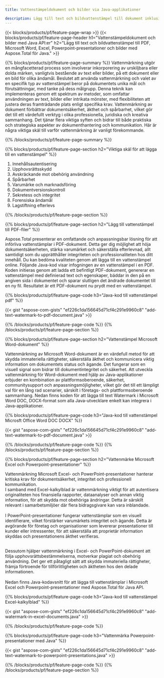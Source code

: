 ```yaml
---
title: Vattenstämpeldokument och bilder via Java-applikationer

description: Lägg till text och bildvattenstämpel till dokument inklusive Microsoft Word, Excel, PowerPoint, PDF och bilder via din Java-applikation. Lägg till gratis text eller bildvattenstämpel online via app.
---
```


{{< blocks/products/pf/feature-page-wrap >}}
{{< blocks/products/pf/feature-page-header h1="Vattenstämpeldokument och bilder med Java API:er" h2="Lägg till text och bildvattenstämpel till PDF, Microsoft Word, Excel, Powerpoint-presentationer och bilder med Aspose.Total för Java." >}}

{{% blocks/products/pf/feature-page-summary %}}
Vattenmärkning utgör en mångfacetterad process som involverar inkorporering av urskiljbara eller dolda märken, vanligtvis bestående av text eller bilder, på ett dokument eller en bild för olika ändamål. Beslutet att använda vattenmärkning och valet av en specifik typ av vattenstämpel beror på dokumentets unika mål och förutsättningar, med tanke på dess målgrupp. Denna teknik kan implementeras genom ett spektrum av metoder, som omfattar användningen av text, bilder eller intrikata mönster, med flexibiliteten att justera deras framträdande plats enligt specifika krav. Vattenmärkning av dokument förbättrar dokumentsäkerhet, äkthet och spårbarhet, vilket gör det till ett värdefullt verktyg i olika professionella, juridiska och kreativa sammanhang. Det tjänar flera viktiga syften och bidrar till både praktiska och strategiska aspekter av dokumenthantering och kommunikation. Här är några viktiga skäl till varför vattenmärkning är vanligt förekommande.

{{% /blocks/products/pf/feature-page-summary  %}}

{{% blocks/products/pf/feature-page-section  h2="Viktiga skäl för att lägga till en vattenstämpel" %}}

1. Innehållsautentisering
1. Upphovsrättsskydd
1. Avskräckande mot obehörig användning
1. Spårbarhet
1. Varumärke och marknadsföring
1. Dokumentversionskontroll
1. Sekretess och integritet
1. Forensiska ändamål
1. Lagstiftning efterlevs

{{% /blocks/products/pf/feature-page-section %}}

{{% blocks/products/pf/feature-page-section  h2="Lägg till vattenstämpel till PDF-filer" %}}

Aspose.Total presenterar en omfattande och anpassningsbar lösning för att införliva vattenstämplar i PDF-dokument. Detta ger dig möjlighet att höja dokumentsäkerheten, stärka varumärket och säkerställa efterlevnad, allt samtidigt som du upprätthåller integriteten och professionaliteten hos ditt innehåll. Du kan bedöma kvaliteten genom att lägga till en vattenstämpel online. Följande Java-kod visar infogningen av en vattenstämpel i en PDF. Koden initieras genom att ladda ett befintligt PDF-dokument, genererar en vattenstämpel med definierad text och egenskaper, bäddar in den på en angiven sida i dokumentet och sparar slutligen det ändrade dokumentet till en ny fil. Resultatet är ett PDF-dokument nu prydt med en vattenstämpel.

{{% blocks/products/pf/feature-page-code h3="Java-kod till vattenstämpel pdf" %}}

{{< gist "aspose-com-gists" "ef226c1da156645d71cf4c291e9960c8" "add-text-watermark-to-pdf-document.java" >}}

{{% /blocks/products/pf/feature-page-code  %}}
{{% /blocks/products/pf/feature-page-section %}}

{{% blocks/products/pf/feature-page-section  h2="Vattenstämpel Microsoft Word-dokument" %}}

Vattenmärkning av Microsoft Word-dokument är en värdefull metod för att skydda immateriella rättigheter, säkerställa äkthet och kommunicera viktig information om dokumentets status och ägande. Det fungerar som en visuell signal som bidrar till dokumentintegritet och säkerhet. Att utveckla vattenmärkning för Word-dokument med hjälp av Java-applikationer erbjuder en kombination av plattformsoberoende, säkerhet, communitysupport och anpassningsmöjligheter, vilket gör det till ett lämpligt val för en lång rad scenarier, särskilt i företags- och plattformsoberoende sammanhang. Nedan finns koden för att lägga till text Watermark i Microsoft Word DOC, DOCX-format som alla Java-utvecklare enkelt kan integrera i Java-applikationer.

{{% blocks/products/pf/feature-page-code h3="Java-kod till vattenstämpel Microsft Office Word DOC DOCX" %}}

{{< gist "aspose-com-gists" "ef226c1da156645d71cf4c291e9960c8" "add-text-watermark-to-pdf-document.java" >}}

{{% /blocks/products/pf/feature-page-code  %}}
{{% /blocks/products/pf/feature-page-section %}}


{{% blocks/products/pf/feature-page-section  h2="Vattenmärke Microsoft Excel och Powerpoint-presentationer" %}}

Vattenmärkning Microsoft Excel- och PowerPoint-presentationer hanterar kritiska krav för dokumentsäkerhet, integritet och professionell kommunikation. <br />
I samband med Excel-kalkylblad är vattenmärkning viktigt för att autentisera originaliteten hos finansiella rapporter, dataanalyser och annan viktig information, för att skydda mot obehöriga ändringar. Detta är särskilt relevant i samarbetsmiljöer där flera bidragsgivare kan vara inblandade. 
<br /><br />
I PowerPoint-presentationer fungerar vattenstämplar som en visuell identifierare, vilket förstärker varumärkets integritet och ägande. Detta är avgörande för företag och organisationer som levererar presentationer till kunder eller intressenter, för att säkerställa att proprietär information skyddas och presentationens äkthet verifieras. <br /><br />

Dessutom hjälper vattenmärkning i Excel- och PowerPoint-dokument att följa upphovsrättsbestämmelserna, motverkar plagiat och obehörig användning. Det ger ett påtagligt sätt att skydda immateriella rättigheter, främja förtroende för tillförlitligheten och äktheten hos den delade informationen.<br /><br />
Nedan finns Java-kodavsnitt för att lägga till vattenstämplar i Microsoft Excel och Powerpoint-presentationer med Aspose.Total för Java API.

{{% blocks/products/pf/feature-page-code h3="Java-kod till vattenstämpel Excel-kalkylblad" %}}

{{< gist "aspose-com-gists" "ef226c1da156645d71cf4c291e9960c8" "add-watermark-in-excel-documents.java" >}}

{{% /blocks/products/pf/feature-page-code  %}}

{{% blocks/products/pf/feature-page-code h3="Vattenmärka Powerpoint-presentationer med Java" %}}

{{< gist "aspose-com-gists" "ef226c1da156645d71cf4c291e9960c8" "add-text-watermark-to-powerpoint-presentations.java" >}}

{{% /blocks/products/pf/feature-page-code  %}}
{{% /blocks/products/pf/feature-page-section %}}